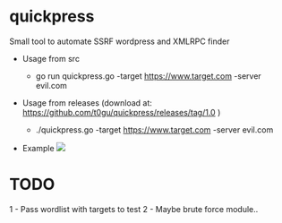 # quickpress
Small tool to automate SSRF wordpress and XMLRPC finder




* Usage from src
  * go run quickpress.go -target https://www.target.com -server evil.com
* Usage from releases (download at: https://github.com/t0gu/quickpress/releases/tag/1.0 )
  * ./quickpress.go -target https://www.target.com -server evil.com
  
* Example
  ![](https://raw.githubusercontent.com/t0gu/quickpress/master/quickpress.gif)


# TODO
1 - Pass wordlist with targets to test
2 - Maybe brute force module.. 
